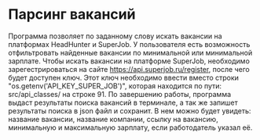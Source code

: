 # Парсинг вакансий
Программа позволяет по заданному слову искать вакансии на платформах HeadHunter и SuperJob. У пользователя есть возможность отфильтровать найденные вакансии по минимальной или минимальной зарплате. Чтобы искать вакансии на платформе SuperJob, необходимо зарегестрироваться на сайте https://api.superjob.ru/register, после чего будет доступен ключ. Этот ключ необходимо ввести вместо строки "os.getenv('API_KEY_SUPER_JOB')", которая находится по пути: src/api_classes/ на строке 91. По завершению работы, программа выдаст результаты поиска вакансий в терминале, а так же запишет результаты поиска в json файл и сохранит. В нем можно будет увидеть: название вакансии, название компании, ссылку на вакансию, минимальную и максимальную зарплату, если работодатель указал её.
